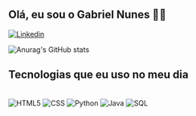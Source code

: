 ## Olá, eu sou o Gabriel Nunes 🤙🏿

[![Linkedin](https://img.shields.io/badge/LinkedIn-0077B5?style=for-the-badge&logo=linkedin&logoColor=white)](https://www.linkedin.com/in/gabriel-nunes-4a269b203/)

![Anurag's GitHub stats](https://github-readme-stats.vercel.app/api?username=StrangerSH221&show_icons=true&theme=radical)


## Tecnologias que eu uso no meu dia
<div style="display: inline_block"><br>

<img align="center" src ="https://img.shields.io/badge/HTML5-E34F26?style=for-the-badge&logo=html5&logoColor=white" alt="HTML5" >

<img align="center" src ="https://img.shields.io/badge/CSS3-1572B6?style=for-the-badge&logo=css3&logoColor=white" alt="CSS" >

<img align="center" src ="https://img.shields.io/badge/Python-14354C?style=for-the-badge&logo=python&logoColor=white" alt="Python" >


<img align="center" src ="https://img.shields.io/badge/Java-ED8B00?style=for-the-badge&logo=openjdk&logoColor=white" alt="Java" >

<img align="center" src ="https://img.shields.io/badge/MySQL-005C84?style=for-the-badge&logo=mysql&logoColor=white" alt="SQL" >
</div>

